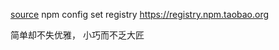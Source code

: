 [source](https://juejin.im/book/5b23a5aef265da59716fda09/section/5b23a5aef265da59622aa69d)
npm config set registry https://registry.npm.taobao.org

简单却不失优雅， 小巧而不乏大匠
